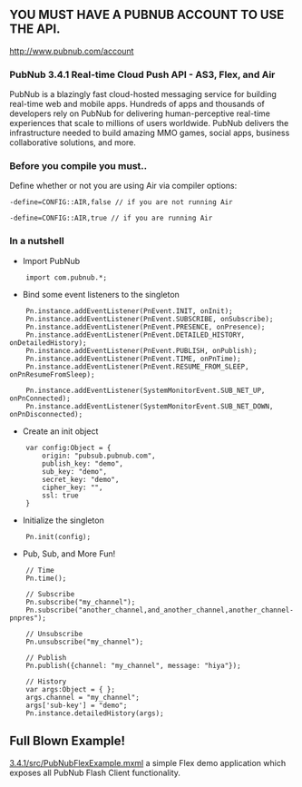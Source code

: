 ## YOU MUST HAVE A PUBNUB ACCOUNT TO USE THE API.
http://www.pubnub.com/account

### PubNub 3.4.1 Real-time Cloud Push API - AS3, Flex, and Air

PubNub is a blazingly fast cloud-hosted messaging service for building
real-time web and mobile apps. Hundreds of apps and thousands of developers
rely on PubNub for delivering human-perceptive real-time
experiences that scale to millions of users worldwide. PubNub delivers
the infrastructure needed to build amazing MMO games, social apps,
business collaborative solutions, and more.

### Before you compile you must..
Define whether or not you are using Air via compiler options:

```
-define=CONFIG::AIR,false // if you are not running Air
```

```
-define=CONFIG::AIR,true // if you are running Air
```
        
### In a nutshell

* Import PubNub
```
    import com.pubnub.*;
```

* Bind some event listeners to the singleton
```
    Pn.instance.addEventListener(PnEvent.INIT, onInit);
    Pn.instance.addEventListener(PnEvent.SUBSCRIBE, onSubscribe);
    Pn.instance.addEventListener(PnEvent.PRESENCE, onPresence);
    Pn.instance.addEventListener(PnEvent.DETAILED_HISTORY, onDetailedHistory);
    Pn.instance.addEventListener(PnEvent.PUBLISH, onPublish);
    Pn.instance.addEventListener(PnEvent.TIME, onPnTime);
    Pn.instance.addEventListener(PnEvent.RESUME_FROM_SLEEP, onPnResumeFromSleep);

    Pn.instance.addEventListener(SystemMonitorEvent.SUB_NET_UP, onPnConnected);
    Pn.instance.addEventListener(SystemMonitorEvent.SUB_NET_DOWN, onPnDisconnected);
```

* Create an init object
```
    var config:Object = {
        origin: "pubsub.pubnub.com",
        publish_key: "demo",
        sub_key: "demo",
        secret_key: "demo",
        cipher_key: "",
        ssl: true
    }
```

* Initialize the singleton
```
    Pn.init(config);
```

* Pub, Sub, and More Fun!
```
    // Time
    Pn.time();
    
    // Subscribe
    Pn.subscribe("my_channel");
    Pn.subscribe("another_channel,and_another_channel,another_channel-pnpres");
    
    // Unsubscribe
    Pn.unsubscribe("my_channel");
    
    // Publish
    Pn.publish({channel: "my_channel", message: "hiya"});

    // History
    var args:Object = { };
    args.channel = "my_channel";
    args['sub-key'] = "demo";
    Pn.instance.detailedHistory(args);
```

## Full Blown Example!
[3.4.1/src/PubNubFlexExample.mxml](3.4.1/src/PubNubFlexExample.mxml) a simple Flex demo application which 
exposes all PubNub Flash Client functionality.
